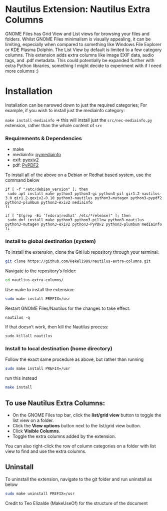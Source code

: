 # Nautilus Extension: Nautilus Extra Columns

GNOME Files has Grid View and List views for browsing your files and folders. Whilst GNOME Files minimalism is visually appealing, it can be limiting, especially when compared to something like Windows File Explorer or KDE Plasma Dolphin.
The List View by default is limited to a few category columns. This extension adds extra columns like image EXIF data, audio tags, and .pdf metadata.
This could potentially be expanded further with extra Python libraries, something I might decide to experiment with if I need more columns :)

# Installation

Installation can be narowed down to just the required categories; For example, if you wish to install just the mediainfo category:

 `make install-mediainfo` => this will install just the `src/nec-mediainfo.py` extension, rather than the whole content of `src`

### Requirements & Dependencies
* make
* mediainfo: [pymediainfo](https://github.com/sbraz/pymediainfo/)
* exif: [pyexiv2](https://launchpad.net/py3exiv2)
* pdf: [PyPDF2](https://mstamy2.github.com/PyPDF2)

To install all of the above on a Debian or Redhat based system, use the command below

```
if [ -f "/etc/debian_version" ]; then
 sudo apt install make python3 python3-gi python3-pil gir1.2-nautilus-3.0 gir1.2-gexiv2-0.10 python3-nautilus python3-mutagen python3-pypdf2 python3-plumbum python3-exiv2 mediainfo
fi

if [ "$(grep -Ei 'fedora|redhat' /etc/*release)" ]; then
 sudo dnf install make python3 python3-pillow python3-nautilus python3-mutagen python3-exiv2 python3-PyPDF2 python3-plumbum mediainfo
fi
```


### Install to global destination (system)

To install the extension, clone the GitHub repository through your terminal:

``` bash
git clone https://github.com/Hekel1989/nautilus-extra-columns.git
```

Navigate to the repository’s folder:

``` bash
cd nautlius-extra-columns/
```
Use make to install the extension:

``` bash
sudo make install PREFIX=/usr
```

Restart GNOME Files/Nautilus for the changes to take effect:

```
nautilus -q
```

If that doesn’t work, then kill the Nautilus process:

```
sudo killall nautilus
```

### Install to local destination (home directory)

Follow the exact same procedure as above, but rather than running 

``` bash
sudo make install PREFIX=/usr
```

run this instead


``` bash
make install
```

## To use Nautilus Extra Columns:

- On the GNOME Files top bar, click the **list/grid view** button to toggle the list view on a folder.
- Click the **View options** button next to the list/grid view button.
- Click **Visible Columns**.
- Toggle the extra columns added by the extension.

You can also right-click the row of column categories on a folder with list view to find and use the extra columns.

## Uninstall

To uninstall the extension, navigate to the git folder and run uninstall as below
``` bash
sudo make uninstall PREFIX=/usr
```

Credit to Teo Elizalde (MakeUseOf) for the structure of the document
